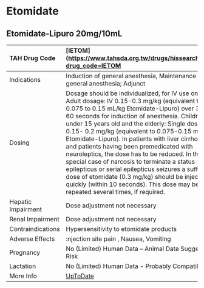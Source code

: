 # Etomidate

## Etomidate-Lipuro 20mg/10mL

| TAH Drug Code      | [IETOM](https://www.tahsda.org.tw/drugs/hissearch.php?drug_code=IETOM                                                                                                                                                                                                                                                                                                                                                                                                                                                                                                                                                                                                                            |
|:-------------------|:-------------------------------------------------------------------------------------------------------------------------------------------------------------------------------------------------------------------------------------------------------------------------------------------------------------------------------------------------------------------------------------------------------------------------------------------------------------------------------------------------------------------------------------------------------------------------------------------------------------------------------------------------------------------------------------------------|
| Indications        | Induction of general anesthesia, Maintenance of general anesthesia; Adjunct                                                                                                                                                                                                                                                                                                                                                                                                                                                                                                                                                                                                                      |
| Dosing             | Dosage should be individualized, for IV use only. Adult dosage: IV 0.15-0.3 mg/kg (equivalent to 0.075 to 0.15 mL/kg Etomidate-Lipuro) over 30 to 60 seconds for induction of anesthesia. Children under 15 years old and the elderly: Single dose IV 0.15- 0.2 mg/kg (equivalent to 0.075-0.15 ml/kg Etomidate-Lipuro). In patients with liver cirrhosis and patients having been premedicated with neuroleptics, the dose has to be reduced. In the special case of narcosis to terminate a status epilepticus or serial epilepticus seizures a sufficient dose of etomidate (0.3 mg/kg) should be injected quickly (within 10 seconds). This dose may be repeated several times, if required. |
| Hepatic Impairment | Dose adjustment not necessary                                                                                                                                                                                                                                                                                                                                                                                                                                                                                                                                                                                                                                                                    |
| Renal Impairment   | Dose adjustment not necessary                                                                                                                                                                                                                                                                                                                                                                                                                                                                                                                                                                                                                                                                    |
| Contraindications  | Hypersensitivity to etomidate products                                                                                                                                                                                                                                                                                                                                                                                                                                                                                                                                                                                                                                                           |
| Adverse Effects    | :njection site pain , Nausea, Vomiting                                                                                                                                                                                                                                                                                                                                                                                                                                                                                                                                                                                                                                                           |
| Pregnancy          | No (Limited) Human Data – Animal Data Suggest Risk                                                                                                                                                                                                                                                                                                                                                                                                                                                                                                                                                                                                                                               |
| Lactation          | No (Limited) Human Data - Probably Compatible                                                                                                                                                                                                                                                                                                                                                                                                                                                                                                                                                                                                                                                    |
| More Info          | [UpToDate](https://www.uptodate.com/contents/etomidate-drug-information)                                                                                                                                                                                                                                                                                                                                                                                                                                                                                                                                                                                                                         |

